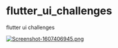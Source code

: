 # flutter_ui_challenges

flutter ui challenges 

[![Screenshot-1607406945.png](https://i.postimg.cc/ZqzQj9s9/Screenshot-1607406945.png)](https://postimg.cc/3k99xwT7)
